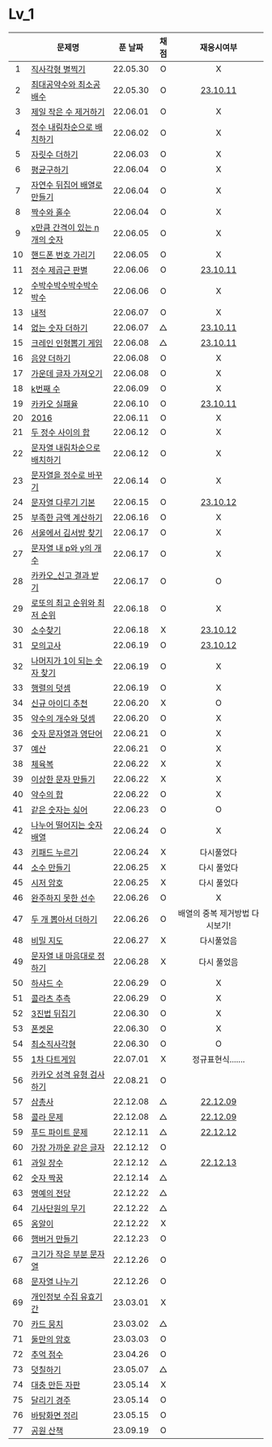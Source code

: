 # Lv_1

|     | 문제명                                            | 푼 날짜  | 채점 |              재응시여부              |
| :-: | ------------------------------------------------- | :------: | :--: | :----------------------------------: |
|  1  | [직사각형 별찍기](./starRectangle.js)             | 22.05.30 |  O   |                  X                   |
|  2  | [최대공약수와 최소공배수](./GcdLcm.js)            | 22.05.30 |  O   |    [23.10.11](./replay/GcdLcm.js)    |
|  3  | [제일 작은 수 제거하기](./sliceMin.js)            | 22.06.01 |  O   |                  X                   |
|  4  | [정수 내림차순으로 배치하기](./sortNumber.js)     | 22.06.02 |  O   |                  X                   |
|  5  | [자릿수 더하기](./positionSum.js)                 | 22.06.03 |  O   |                  X                   |
|  6  | [평균구하기](./average.js)                        | 22.06.04 |  O   |                  X                   |
|  7  | [자연수 뒤집어 배열로 만들기](./reverseNumber.js) | 22.06.04 |  O   |                  X                   |
|  8  | [짝수와 홀수](./oddOrEven.js)                     | 22.06.04 |  O   |                  X                   |
|  9  | [x만큼 간격이 있는 n개의 숫자](./xLength.js)      | 22.06.05 |  O   |                  X                   |
| 10  | [핸드폰 번호 가리기](./hideNumber.js)             | 22.06.05 |  O   |                  X                   |
| 11  | [정수 제곱근 판별](./integerSqrt.js)              | 22.06.06 |  O   | [23.10.11](./replay/integerSqrt.js)  |
| 12  | [수박수박수박수박수박수](./watermelon.js)         | 22.06.06 |  O   |                  X                   |
| 13  | [내적](./dotProduct.js)                           | 22.06.07 |  O   |                  X                   |
| 14  | [없는 숫자 더하기](./accNoNumbers.js)             | 22.06.07 |  △   | [23.10.11](./replay/addNoNumber.js)  |
| 15  | [크레인 인형뽑기 게임](./pickdolls.js)            | 22.06.08 |  △   |  [23.10.11](./replay/pickdolls.js)   |
| 16  | [음양 더하기](./accPlusMinus.js)                  | 22.06.08 |  O   |                  X                   |
| 17  | [가운데 글자 가져오기](./bringMid.js)             | 22.06.08 |  O   |                  X                   |
| 18  | [k번째 수](./kNumber.js)                          | 22.06.09 |  O   |                  X                   |
| 19  | [카카오 실패율](./failRatio.js)                   | 22.06.10 |  O   |  [23.10.11](./replay/failRatio.js)   |
| 20  | [2016](./2016.js)                                 | 22.06.11 |  O   |                  X                   |
| 21  | [두 정수 사이의 합](./betweenAandB.js)            | 22.06.12 |  O   |                  X                   |
| 22  | [문자열 내림차순으로 배치하기](./sortString.js)   | 22.06.12 |  O   |                  X                   |
| 23  | [문자열을 정수로 바꾸기](./stringToNumber.js)     | 22.06.14 |  O   |                  X                   |
| 24  | [문자열 다루기 기본](./basicString.js)            | 22.06.15 |  O   | [23.10.12](./replay/basicString.js)  |
| 25  | [부족한 금액 계산하기](./shortMoney.js)           | 22.06.16 |  O   |                  X                   |
| 26  | [서울에서 김서방 찾기](./findKim.js)              | 22.06.17 |  O   |                  X                   |
| 27  | [문자열 내 p와 y의 개수](./pyInTheString.js)      | 22.06.17 |  O   |                  X                   |
| 28  | [카카오\_신고 결과 받기](./reportingMail.js)      | 22.06.17 |  O   |                  O                   |
| 29  | [로또의 최고 순위와 최저 순위](./lottoMinMax.js)  | 22.06.18 |  O   |                  X                   |
| 30  | [소수찾기](./findPrimeNumber.js)                  | 22.06.18 |  X   | [23.10.12](./replay/findPrimeNum.js) |
| 31  | [모의고사](./mockTest.js)                         | 22.06.19 |  O   |   [23.10.12](./replay/mocktest.js)   |
| 32  | [나머지가 1이 되는 숫자 찾기](./findRestValue.js) | 22.06.19 |  O   |                  X                   |
| 33  | [행렬의 덧셈](./addMatrix.js)                     | 22.06.19 |  O   |                  X                   |
| 34  | [신규 아이디 추천](./recommandNewId.js)           | 22.06.20 |  X   |                  O                   |
| 35  | [약수의 개수와 덧셈](./betweenNumbers.js)         | 22.06.20 |  O   |                  X                   |
| 36  | [숫자 문자열과 영단어](./numberAndWord.js)        | 22.06.21 |  O   |                  X                   |
| 37  | [예산](./budget.js)                               | 22.06.21 |  O   |                  X                   |
| 38  | [체육복](./trainingClothes.js)                    | 22.06.22 |  X   |                  X                   |
| 39  | [이상한 문자 만들기](./strangeString.js)          | 22.06.22 |  X   |                  X                   |
| 40  | [약수의 합](./sumDivisor.js)                      | 22.06.22 |  O   |                  X                   |
| 41  | [같은 숫자는 싫어](./hateSameNumber.js)           | 22.06.23 |  O   |                  O                   |
| 42  | [나누어 떨어지는 숫자 배열](./fitNumberArray.js)  | 22.06.24 |  O   |                  X                   |
| 43  | [키패드 누르기](./pushKeypad.js)                  | 22.06.24 |  X   |              다시풀었다              |
| 44  | [소수 만들기](./makePrimeNumber.js)               | 22.06.25 |  X   |             다시 풀었다              |
| 45  | [시저 암호](./caesarPassword.js)                  | 22.06.25 |  X   |             다시 풀었다              |
| 46  | [완주하지 못한 선수](./notCompletion.js)          | 22.06.26 |  O   |                  X                   |
| 47  | [두 개 뽑아서 더하기](./popTwoSum.js)             | 22.06.26 |  O   |    배열의 중복 제거방법 다시보기!    |
| 48  | [비밀 지도](./secretMap.js)                       | 22.06.27 |  X   |              다시풀었음              |
| 49  | [문자열 내 마음대로 정하기](./asonelikes.js)      | 22.06.28 |  X   |             다시 풀었음              |
| 50  | [하샤드 수](./hashadNumber.js)                    | 22.06.29 |  O   |                  X                   |
| 51  | [콜라츠 추측](./collatz.js)                       | 22.06.29 |  O   |                  X                   |
| 52  | [3진법 뒤집기](./reverse3.js)                     | 22.06.30 |  O   |                  X                   |
| 53  | [폰켓몬](./phonekemon.js)                         | 22.06.30 |  O   |                  X                   |
| 54  | [최소직사각형](./minimumRect.js)                  | 22.06.30 |  O   |                  O                   |
| 55  | [1차 다트게임](./dartGame.js)                     | 22.07.01 |  X   |          정규표현식.......           |
| 56  | [카카오 성격 유형 검사하기](./mbti.js)            | 22.08.21 |  O   |                                      |
| 57  | [삼총사](./threePeople.js)                        | 22.12.08 |  △   | [22.12.09](./replay/threePeople.js)  |
| 58  | [콜라 문제](./coke.js)                            | 22.12.08 |  △   |     [22.12.09](./replay/coke.js)     |
| 59  | [푸드 파이트 문제](./food.js)                     | 22.12.11 |  △   |     [22.12.12](./replay/food.js)     |
| 60  | [가장 가까운 같은 글자](./mostNear.js)            | 22.12.12 |  O   |
| 61  | [과일 장수](./fruit.js)                           | 22.12.12 |  △   |    [22.12.13](./replay/fruit.js)     |
| 62  | [숫자 짝꿍](./pairOfNum.js)                       | 22.12.14 |  △   |
| 63  | [명예의 전당](./contest.js)                       | 22.12.22 |  △   |
| 64  | [기사단원의 무기](./weapons.js)                   | 22.12.22 |  △   |
| 65  | [옹알이](./babbling.js)                           | 22.12.22 |  X   |
| 66  | [햄버거 만들기](./makeHamberger.js)               | 22.12.23 |  O   |
| 67  | [크기가 작은 부분 문자열](./smallPartString.js)   | 22.12.26 |  O   |
| 68  | [문자열 나누기](./cutString.js)                   | 22.12.26 |  O   |
| 69  | [개인정보 수집 유효기간](./privateInfo.js)        | 23.03.01 |  X   |
| 70  | [카드 뭉치](./cardSet.js)                         | 23.03.02 |  △   |
| 71  | [둘만의 암호](./secretPassword.js)                | 23.03.03 |  O   |
| 72  | [추억 점수](./remindScore.js)                     | 23.04.26 |  O   |
| 73  | [덧칠하기](./addToAdd.js)                         | 23.05.07 |  △   |
| 74  | [대충 만든 자판](./roughKeyboard.js)              | 23.05.14 |  X   |
| 75  | [달리기 경주](./runContest.js)                    | 23.05.14 |  O   |
| 76  | [바탕화면 정리](./desktopClean.js)                | 23.05.15 |  O   |
| 77  | [공원 산책](./park.js)                            | 23.09.19 |  O   |
